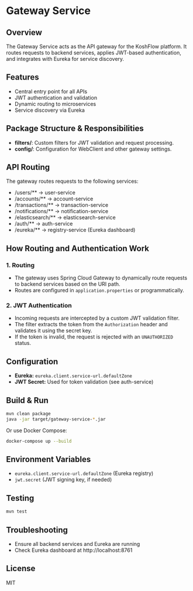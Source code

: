 # Gateway Service

## Overview
The Gateway Service acts as the API gateway for the KoshFlow platform. It routes requests to backend services, applies JWT-based authentication, and integrates with Eureka for service discovery.

## Features
- Central entry point for all APIs
- JWT authentication and validation
- Dynamic routing to microservices
- Service discovery via Eureka

## Package Structure & Responsibilities
- **filters/**: Custom filters for JWT validation and request processing.
- **config/**: Configuration for WebClient and other gateway settings.

## API Routing
The gateway routes requests to the following services:
- /users/** → user-service
- /accounts/** → account-service
- /transactions/** → transaction-service
- /notifications/** → notification-service
- /elasticsearch/** → elasticsearch-service
- /auth/** → auth-service
- /eureka/** → registry-service (Eureka dashboard)

## How Routing and Authentication Work

### 1. Routing
- The gateway uses Spring Cloud Gateway to dynamically route requests to backend services based on the URI path.
- Routes are configured in `application.properties` or programmatically.

### 2. JWT Authentication
- Incoming requests are intercepted by a custom JWT validation filter.
- The filter extracts the token from the `Authorization` header and validates it using the secret key.
- If the token is invalid, the request is rejected with an `UNAUTHORIZED` status.

## Configuration
- **Eureka:** `eureka.client.service-url.defaultZone`
- **JWT Secret:** Used for token validation (see auth-service)

## Build & Run
```sh
mvn clean package
java -jar target/gateway-service-*.jar
```
Or use Docker Compose:
```sh
docker-compose up --build
```

## Environment Variables
- `eureka.client.service-url.defaultZone` (Eureka registry)
- `jwt.secret` (JWT signing key, if needed)

## Testing
```sh
mvn test
```

## Troubleshooting
- Ensure all backend services and Eureka are running
- Check Eureka dashboard at http://localhost:8761

## License
MIT
